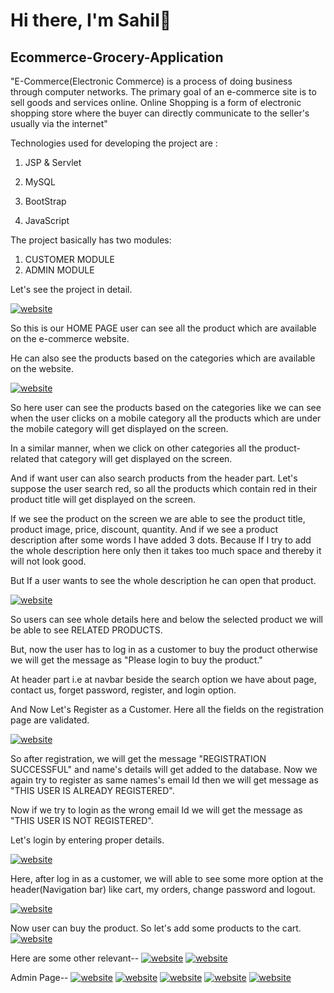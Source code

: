 # Hi there, I'm Sahil👋
## Ecommerce-Grocery-Application

"E-Commerce(Electronic Commerce) is a process of doing business through computer networks. The primary goal of an e-commerce site is to sell goods and services online. Online Shopping is a form of electronic shopping store where the buyer can directly communicate to the seller's usually via the internet"

Technologies used for developing the project are :

1. JSP & Servlet

2. MySQL

3. BootStrap

4. JavaScript

The project basically has two modules:
1) CUSTOMER MODULE
2) ADMIN MODULE

Let's see the project in detail.

[![website](./img/1.jpg)]()

So this is our HOME PAGE user can see all the product which are available on the e-commerce website.

He can also see the products based on the categories which are available on the website.

[![website](./img/2.png)]()

So here user can see the products based on the categories like we can see when the user clicks on a mobile category all the products which are under the mobile category will get displayed on the screen.

In a similar manner, when we click on other categories all the product-related that category will get displayed on the screen.

And if want user can also search products from the header part. Let's suppose the user search red, so all the products which contain red in their product title will get displayed on the screen.

If we see the product on the screen we are able to see the product title, product image, price, discount, quantity. And if we see a product description after some words I have added 3 dots. Because If I try to add the whole description here only then it takes too much space and thereby it will not look good.

But If a user wants to see the whole description he can open that product.

[![website](./img/3.png)]()

So users can see whole details here and below the selected product we will be able to see RELATED PRODUCTS.

But, now the user has to log in as a customer to buy the product otherwise we will get the message as "Please login to buy the product."

At header part i.e at navbar beside the search option we have about page, contact us, forget password, register, and login option. 

And Now Let's Register as a Customer. Here all the fields on the registration page are validated.

[![website](./img/4.png)]()

So after registration, we will get the message "REGISTRATION SUCCESSFUL" and name's details will get added to the database.
Now we again try to register as same names's email Id then we will get message as "THIS USER IS ALREADY  REGISTERED".

Now if we try to login as the wrong email Id we will get the message as "THIS USER IS NOT REGISTERED".

Let's login by entering proper details.

[![website](./img/5.png)]()

Here, after log in as a customer, we will able to see some more option at the header(Navigation bar) like cart, my orders, change password and logout.

[![website](./img/6.png)]()

Now user can buy the product. So let's add some products to the cart. 
[![website](./img/7.png)]()

Here are some other relevant--
[![website](./img/8.png)]()
[![website](./img/9.png)]()

Admin Page--
[![website](./img/10.png)]()
[![website](./img/11.png)]()
[![website](./img/12.png)]()
[![website](./img/13.png)]()
[![website](./img/14.png)]()


